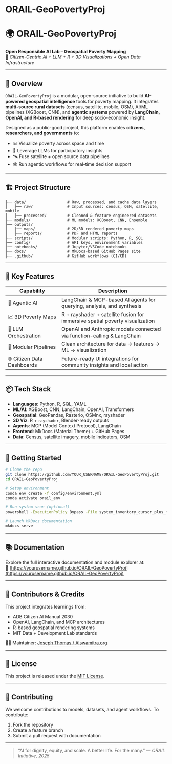 # ORAIL-GeoPovertyProj

# 🌍 ORAIL-GeoPovertyProj

**Open Responsible AI Lab – Geospatial Poverty Mapping**  
📍 *Citizen-Centric AI + LLM + R + 3D Visualizations + Open Data Infrastructure*

---

## 🧭 Overview

`ORAIL-GeoPovertyProj` is a modular, open-source initiative to build **AI-powered geospatial intelligence** tools for poverty mapping. It integrates **multi-source rural datasets** (census, satellite, mobile, OSM), AI/ML pipelines (XGBoost, CNN), and **agentic systems** powered by **LangChain, OpenAI, and R-based rendering** for deep socio-economic insight.

Designed as a public-good project, this platform enables **citizens, researchers, and governments** to:
- 📊 Visualize poverty across space and time
- 🧠 Leverage LLMs for participatory insights
- 🛰️ Fuse satellite + open source data pipelines
- 🕸️ Run agentic workflows for real-time decision support

---

## 🏗️ Project Structure

```
├── data/                  # Raw, processed, and cache data layers
│   ├── raw/               # Input sources: census, OSM, satellite, mobile
│   ├── processed/         # Cleaned & feature-engineered datasets
├── models/                # ML models: XGBoost, CNN, Ensemble
├── outputs/
│   ├── maps/              # 2D/3D rendered poverty maps
│   ├── reports/           # PDF and HTML reports
├── scripts/               # Modular scripts: Python, R, SQL
├── config/                # API keys, environment variables
├── notebooks/             # Jupyter/VSCode notebooks
├── docs/                  # MkDocs-based GitHub Pages site
├── .github/               # GitHub workflows (CI/CD)
```

---

## 🔧 Key Features

| Capability                  | Description                                                                 |
|----------------------------|-----------------------------------------------------------------------------|
| 🧬 Agentic AI               | LangChain & MCP-based AI agents for querying, analysis, and synthesis       |
| 📈 3D Poverty Maps          | R + rayshader + satellite fusion for immersive spatial poverty visualization |
| 🤖 LLM Orchestration        | OpenAI and Anthropic models connected via function-calling & LangChain       |
| 🧩 Modular Pipelines        | Clean architecture for data → features → ML → visualization                  |
| 🌐 Citizen Data Dashboards  | Future-ready UI integrations for community insights and local action         |

---

## 📦 Tech Stack

- **Languages**: Python, R, SQL, YAML
- **ML/AI**: XGBoost, CNN, LangChain, OpenAI, Transformers
- **Geospatial**: GeoPandas, Rasterio, OSMnx, rayshader
- **3D Viz**: R + `rayshader`, Blender-ready outputs
- **Agents**: MCP (Model Context Protocol), LangChain
- **Frontend**: MkDocs (Material Theme) + GitHub Pages
- **Data**: Census, satellite imagery, mobile indicators, OSM

---

## 🚀 Getting Started

```bash
# Clone the repo
git clone https://github.com/YOUR_USERNAME/ORAIL-GeoPovertyProj.git
cd ORAIL-GeoPovertyProj

# Setup environment
conda env create -f config/environment.yml
conda activate orail_env

# Run system scan (optional)
powershell -ExecutionPolicy Bypass -File system_inventory_cursor_plus_fixed.ps1

# Launch MkDocs documentation
mkdocs serve
```

---

## 📚 Documentation

Explore the full interactive documentation and module explorer at:  
📘 [https://yourusername.github.io/ORAIL-GeoPovertyProj](https://yourusername.github.io/ORAIL-GeoPovertyProj)

---

## 🧠 Contributors & Credits

This project integrates learnings from:
- ADB Citizen AI Manual 2030
- OpenAI, LangChain, and MCP architectures
- R-based geospatial rendering systems
- MIT Data + Development Lab standards

🧑‍💻 Maintainer: [Joseph Thomas / Alswamitra.org](https://alswamitra.org)

---

## 📜 License

This project is released under the [MIT License](LICENSE).

---

## 🙌 Contributing

We welcome contributions to models, datasets, and agent workflows.
To contribute:
1. Fork the repository
2. Create a feature branch
3. Submit a pull request with documentation

---

> “AI for dignity, equity, and scale. A better life. For the many.”
> — *ORAIL Initiative, 2025*
